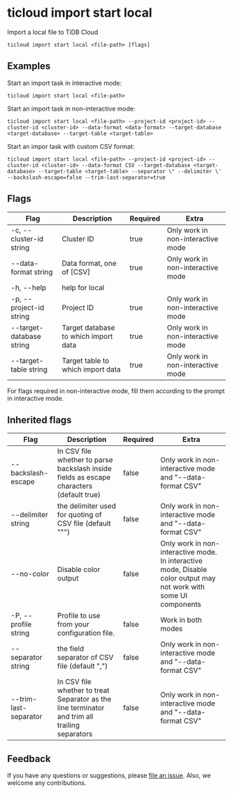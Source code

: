 # ticloud import start local

Import a local file to TiDB Cloud

```shell
ticloud import start local <file-path> [flags]
```

## Examples

Start an import task in interactive mode:

```shell
ticloud import start local <file-path>
```

Start an import task in non-interactive mode:

```shell
ticloud import start local <file-path> --project-id <project-id> --cluster-id <cluster-id> --data-format <data-format> --target-database <target-database> --target-table <target-table>
```

Start an impor task with custom CSV format:

```shell
ticloud import start local <file-path> --project-id <project-id> --cluster-id <cluster-id> --data-format CSV --target-database <target-database> --target-table <target-table> --separator \" --delimiter \' --backslash-escape=false --trim-last-separator=true
```

## Flags

| Flag                     | Description                          | Required | Extra                             |
|--------------------------|--------------------------------------|----------|-----------------------------------|
 | -c, --cluster-id string  | Cluster ID                           | true     | Only work in non-interactive mode |
 | --data-format string     | Data format, one of [CSV]            | true     | Only work in non-interactive mode |
 | -h, --help               | help for local                       |          |                                   |
 | -p, --project-id string  | Project ID                           | true     | Only work in non-interactive mode |
 | --target-database string | Target database to which import data | true     | Only work in non-interactive mode |
 | --target-table string    | Target table to which import data    | true     | Only work in non-interactive mode |

<Note> For flags required in non-interactive mode, fill them according to the prompt in interactive mode. </Note>

## Inherited flags

| Flag                  | Description                                                                                    | Required | Extra                                                                                                             |
|-----------------------|------------------------------------------------------------------------------------------------|----------|-------------------------------------------------------------------------------------------------------------------|
| --backslash-escape    | In CSV file whether to parse backslash inside fields as escape characters (default true)       | false    | Only work in non-interactive mode and "--data-format CSV"                                                         |
| --delimiter string    | the delimiter used for quoting of CSV file (default "\"")                                      | false    | Only work in non-interactive mode and "--data-format CSV"                                                         |
| --no-color            | Disable color output                                                                           | false    | Only work in non-interactive mode. In interactive mode, Disable color output may not work with some UI components |
| -P, --profile string  | Profile to use from your configuration file.                                                   | false    | Work in both modes                                                                                                |
| --separator string    | the field separator of CSV file (default ",")                                                  | false    | Only work in non-interactive mode and "--data-format CSV"                                                         |
| --trim-last-separator | In CSV file whether to treat Separator as the line terminator and trim all trailing separators | false    | Only work in non-interactive mode and "--data-format CSV"                                                         |

## Feedback

If you have any questions or suggestions, please [file an issue](https://github.com/tidbcloud/tidbcloud-cli/issues/new/choose).
Also, we welcome any contributions.

